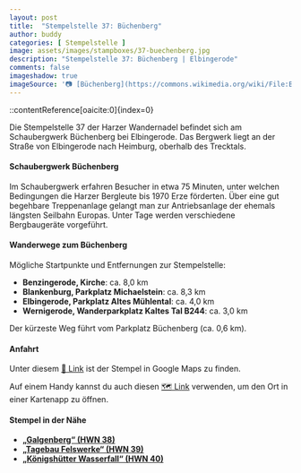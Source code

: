 ```yaml
---
layout: post
title:  "Stempelstelle 37: Büchenberg"
author: buddy
categories: [ Stempelstelle ]
image: assets/images/stampboxes/37-buechenberg.jpg
description: "Stempelstelle 37: Büchenberg | Elbingerode"
comments: false
imageshadow: true
imageSource: '📷 [Büchenberg](https://commons.wikimedia.org/wiki/File:B%C3%BCchenberg.jpg) von <a href="//commons.wikimedia.org/wiki/User:B.Thomas95" title="User:B.Thomas95">Thomas Binder</a> unter Lizenz [CC BY-SA 4.0](https://creativecommons.org/licenses/by-sa/4.0)'
---
```



::contentReference[oaicite:0]{index=0}


Die Stempelstelle 37 der Harzer Wandernadel befindet sich am Schaubergwerk Büchenberg bei Elbingerode. Das Bergwerk liegt an der Straße von Elbingerode nach Heimburg, oberhalb des Trecktals.

#### Schaubergwerk Büchenberg

Im Schaubergwerk erfahren Besucher in etwa 75 Minuten, unter welchen Bedingungen die Harzer Bergleute bis 1970 Erze förderten. Über eine gut begehbare Treppenanlage gelangt man zur Antriebsanlage der ehemals längsten Seilbahn Europas. Unter Tage werden verschiedene Bergbaugeräte vorgeführt.

#### Wanderwege zum Büchenberg

Mögliche Startpunkte und Entfernungen zur Stempelstelle:

- **Benzingerode, Kirche**: ca. 8,0 km
- **Blankenburg, Parkplatz Michaelstein**: ca. 8,3 km
- **Elbingerode, Parkplatz Altes Mühlental**: ca. 4,0 km
- **Wernigerode, Wanderparkplatz Kaltes Tal B244**: ca. 3,0 km

Der kürzeste Weg führt vom Parkplatz Büchenberg (ca. 0,6 km).

#### Anfahrt

Unter diesem [📍 Link](https://www.google.com/maps/dir/?api=1&origin=&destination=51.79104%2C%2010.81842) ist der Stempel in Google Maps zu finden.

<div class="android-only">
  Auf einem Handy kannst du auch diesen 
  <a href="geo:51.79104,10.81842">🗺️ Link</a> 
  verwenden, um den Ort in einer Kartenapp zu öffnen.
  <p></p>
</div>

#### Stempel in der Nähe

- [**„Galgenberg“ (HWN 38)**](/stempelstelle-38-galgenberg)
- [**„Tagebau Felswerke“ (HWN 39)**](/stempelstelle-39-tagebau-felswerke)
- [**„Königshütter Wasserfall“ (HWN 40)**](/stempelstelle-40-koenigshuetter-wasserfall)
